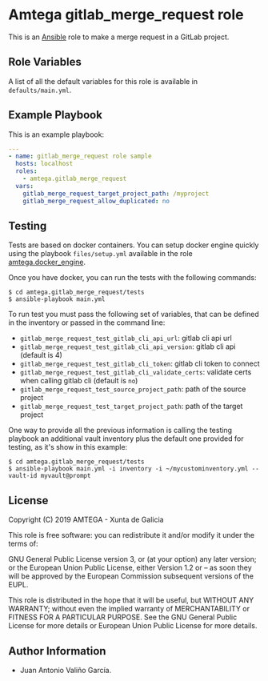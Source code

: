 # Amtega gitlab_merge_request role

This is an [Ansible](http://www.ansible.com) role to make a merge request in a GitLab project.

## Role Variables

A list of all the default variables for this role is available in `defaults/main.yml`.

## Example Playbook

This is an example playbook:

``` yaml
---
- name: gitlab_merge_request role sample
  hosts: localhost
  roles:  
    - amtega.gitlab_merge_request
  vars:    
    gitlab_merge_request_target_project_path: /myproject
    gitlab_merge_request_allow_duplicated: no
```

## Testing

Tests are based on docker containers. You can setup docker engine quickly using the playbook `files/setup.yml` available in the role [amtega.docker_engine](https://galaxy.ansible.com/amtega/docker_engine).

Once you have docker, you can run the tests with the following commands:

```shell
$ cd amtega.gitlab_merge_request/tests
$ ansible-playbook main.yml
```

To run test you must pass the following set of variables, that can be defined in the inventory or passed in the command line:

- `gitlab_merge_request_test_gitlab_cli_api_url`: gitlab cli api url
- `gitlab_merge_request_test_gitlab_cli_api_version`: gitlab cli api (default is 4)
- `gitlab_merge_request_test_gitlab_cli_token`: gitlab cli token to connect
- `gitlab_merge_request_test_gitlab_cli_validate_certs`: validate certs when calling gitlab cli (default is `no`)
- `gitlab_merge_request_test_source_project_path`: path of the source project
- `gitlab_merge_request_test_target_project_path`: path of the target project

One way to provide all the previous information is calling the testing playbook an additional vault inventory plus the default one provided for testing, as it's show in this example:

```shell
$ cd amtega.gitlab_merge_request/tests
$ ansible-playbook main.yml -i inventory -i ~/mycustominventory.yml --vault-id myvault@prompt
```

## License

Copyright (C) 2019 AMTEGA - Xunta de Galicia

This role is free software: you can redistribute it and/or modify it under the terms of:

GNU General Public License version 3, or (at your option) any later version; or the European Union Public License, either Version 1.2 or – as soon they will be approved by the European Commission ­subsequent versions of the EUPL.

This role is distributed in the hope that it will be useful, but WITHOUT ANY WARRANTY; without even the implied warranty of MERCHANTABILITY or FITNESS FOR A PARTICULAR PURPOSE.  See the GNU General Public License for more details or European Union Public License for more details.

## Author Information

- Juan Antonio Valiño García.
